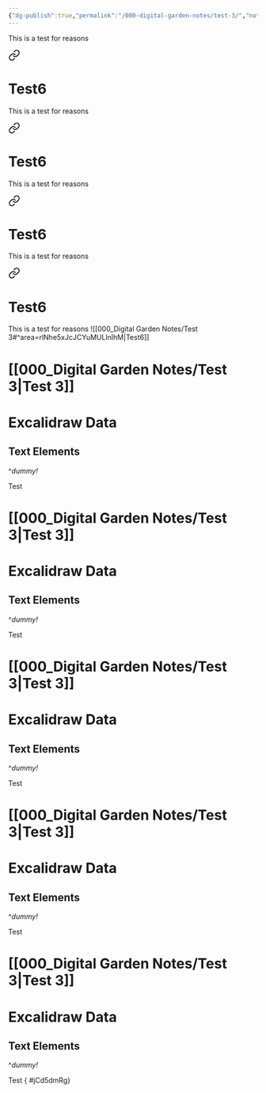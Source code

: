 ```yaml
---
{"dg-publish":true,"permalink":"/000-digital-garden-notes/test-3/","noteIcon":"","created":"2025-04-05T16:23:37.819-04:00","updated":"2025-04-05T16:45:42.083-04:00"}
---
```


This is a test for reasons

<div class="transclusion internal-embed is-loaded"><a class="markdown-embed-link" href="/000-digital-garden-notes/test-3/#area-rl-nhe5x-jc-jc-yu-mu-lln-ih-m" aria-label="Open link"><svg xmlns="http://www.w3.org/2000/svg" width="24" height="24" viewBox="0 0 24 24" fill="none" stroke="currentColor" stroke-width="2" stroke-linecap="round" stroke-linejoin="round" class="svg-icon lucide-link"><path d="M10 13a5 5 0 0 0 7.54.54l3-3a5 5 0 0 0-7.07-7.07l-1.72 1.71"></path><path d="M14 11a5 5 0 0 0-7.54-.54l-3 3a5 5 0 0 0 7.07 7.07l1.71-1.71"></path></svg></a><div class="markdown-embed">

<div class="markdown-embed-title">

# Test6

</div>



This is a test for reasons

<div class="transclusion internal-embed is-loaded"><a class="markdown-embed-link" href="/000-digital-garden-notes/test-3/#area-rl-nhe5x-jc-jc-yu-mu-lln-ih-m" aria-label="Open link"><svg xmlns="http://www.w3.org/2000/svg" width="24" height="24" viewBox="0 0 24 24" fill="none" stroke="currentColor" stroke-width="2" stroke-linecap="round" stroke-linejoin="round" class="svg-icon lucide-link"><path d="M10 13a5 5 0 0 0 7.54.54l3-3a5 5 0 0 0-7.07-7.07l-1.72 1.71"></path><path d="M14 11a5 5 0 0 0-7.54-.54l-3 3a5 5 0 0 0 7.07 7.07l1.71-1.71"></path></svg></a><div class="markdown-embed">

<div class="markdown-embed-title">

# Test6

</div>



This is a test for reasons

<div class="transclusion internal-embed is-loaded"><a class="markdown-embed-link" href="/000-digital-garden-notes/test-3/#area-rl-nhe5x-jc-jc-yu-mu-lln-ih-m" aria-label="Open link"><svg xmlns="http://www.w3.org/2000/svg" width="24" height="24" viewBox="0 0 24 24" fill="none" stroke="currentColor" stroke-width="2" stroke-linecap="round" stroke-linejoin="round" class="svg-icon lucide-link"><path d="M10 13a5 5 0 0 0 7.54.54l3-3a5 5 0 0 0-7.07-7.07l-1.72 1.71"></path><path d="M14 11a5 5 0 0 0-7.54-.54l-3 3a5 5 0 0 0 7.07 7.07l1.71-1.71"></path></svg></a><div class="markdown-embed">

<div class="markdown-embed-title">

# Test6

</div>



This is a test for reasons

<div class="transclusion internal-embed is-loaded"><a class="markdown-embed-link" href="/000-digital-garden-notes/test-3/#area-rl-nhe5x-jc-jc-yu-mu-lln-ih-m" aria-label="Open link"><svg xmlns="http://www.w3.org/2000/svg" width="24" height="24" viewBox="0 0 24 24" fill="none" stroke="currentColor" stroke-width="2" stroke-linecap="round" stroke-linejoin="round" class="svg-icon lucide-link"><path d="M10 13a5 5 0 0 0 7.54.54l3-3a5 5 0 0 0-7.07-7.07l-1.72 1.71"></path><path d="M14 11a5 5 0 0 0-7.54-.54l-3 3a5 5 0 0 0 7.07 7.07l1.71-1.71"></path></svg></a><div class="markdown-embed">

<div class="markdown-embed-title">

# Test6

</div>



This is a test for reasons
![[000_Digital Garden Notes/Test 3#^area=rlNhe5xJcJCYuMULlnIhM\|Test6]]



#  [[000_Digital Garden Notes/Test 3\|Test 3]] 

 
# Excalidraw Data

## Text Elements

^_dummy!_

Test 


</div></div>




#  [[000_Digital Garden Notes/Test 3\|Test 3]] 

 
# Excalidraw Data

## Text Elements

^_dummy!_

Test 


</div></div>




#  [[000_Digital Garden Notes/Test 3\|Test 3]] 

 
# Excalidraw Data

## Text Elements

^_dummy!_

Test 


</div></div>




#  [[000_Digital Garden Notes/Test 3\|Test 3]] 

 
# Excalidraw Data

## Text Elements

^_dummy!_

Test 


</div></div>




#  [[000_Digital Garden Notes/Test 3\|Test 3]] 

 
# Excalidraw Data

## Text Elements

^_dummy!_

Test
{ #jCd5dmRg}


